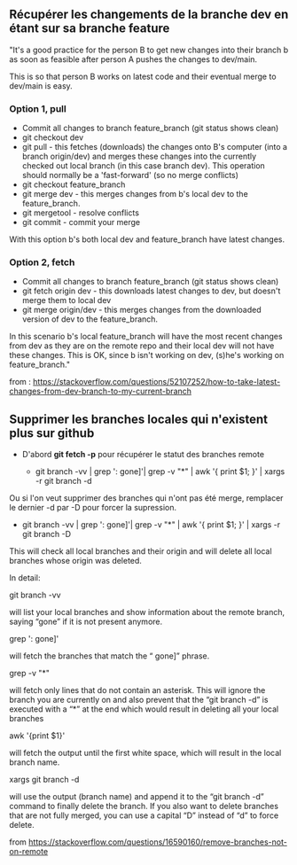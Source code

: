 ## Récupérer les changements de la branche dev en étant sur sa branche feature

"It's a good practice for the person B to get new changes into their branch b as soon as feasible after person A pushes the changes to dev/main.

This is so that person B works on latest code and their eventual merge to dev/main is easy.

### Option 1, pull
- Commit all changes to branch feature_branch (git status shows clean)
- git checkout dev
- git pull - this fetches (downloads) the changes onto B's computer (into a branch origin/dev) and merges these changes into the currently checked out local branch (in this case branch dev). This operation should normally be a 'fast-forward' (so no merge conflicts)
- git checkout feature_branch
- git merge dev - this merges changes from b's local dev to the feature_branch.
- git mergetool - resolve conflicts
- git commit - commit your merge

With this option b's both local dev and feature_branch have latest changes.

### Option 2, fetch

- Commit all changes to branch feature_branch (git status shows clean)
- git fetch origin dev - this downloads latest changes to dev, but doesn't merge them to local dev
- git merge origin/dev - this merges changes from the downloaded version of dev to the feature_branch.

In this scenario b's local feature_branch will have the most recent changes from dev as they are on the remote repo and their local dev will not have these changes. This is OK, since b isn't working on dev, (s)he's working on feature_branch."

from : https://stackoverflow.com/questions/52107252/how-to-take-latest-changes-from-dev-branch-to-my-current-branch

## Supprimer les branches locales qui n'existent plus sur github

- D'abord __git fetch -p__ pour récupérer le statut des branches remote

  - git branch -vv | grep ': gone]'|  grep -v "\*" | awk '{ print $1; }' | xargs -r git branch -d

 Ou si l'on veut supprimer des branches qui n'ont pas été merge, remplacer le dernier -d par -D pour forcer la supression.

   - git branch -vv | grep ': gone]'|  grep -v "\*" | awk '{ print $1; }' | xargs -r git branch -D

This will check all local branches and their origin and will delete all local branches whose origin was deleted.

In detail:

git branch -vv

will list your local branches and show information about the remote branch, saying “gone” if it is not present anymore.

grep ': gone]'

will fetch the branches that match the “ gone]” phrase.

grep -v "\*"

will fetch only lines that do not contain an asterisk. This will ignore the branch you are currently on and also prevent that the “git branch -d” is executed with a “*” at the end which would result in deleting all your local branches

awk '{print $1}'

will fetch the output until the first white space, which will result in the local branch name.

xargs git branch -d

will use the output (branch name) and append it to the “git branch -d” command to finally delete the branch. If you also want to delete branches that are not fully merged, you can use a capital “D” instead of “d” to force delete.


from https://stackoverflow.com/questions/16590160/remove-branches-not-on-remote
